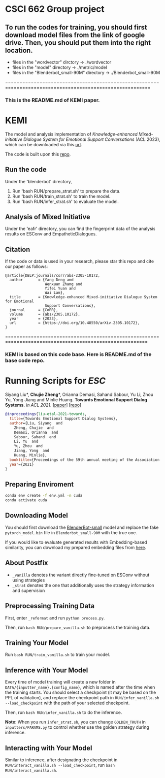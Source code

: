 # CSCI 662 Group project

## To run the codes for training, you should first download model files from the link of google drive. Then, you should put them into the right location.

- files in the "wordvector" dirctory -> ./wordvector
- files in the "model" directory -> ./metric/model
- files in the "Blenderbot_small-90M" directory -> ./Blenderbot_small-90M

=========================================================================================================
### This is the README.md of KEMI paper.

# KEMI

The model and analysis implementation of _Knowledge-enhanced Mixed-initiative Dialogue System for Emotional Support Conversations_ (ACL 2023), which can be downloaded via this [url](https://drive.google.com/drive/folders/1gFlgKxda5O-RSbb3lhaj6oXiopgAsJKg?usp=sharing).

The code is built upon this [repo](https://github.com/thu-coai/Emotional-Support-Conversation/tree/main/codes_zcj).

## Run the code
Under the 'blenderbot' directory,
1. Run 'bash RUN/prepare_strat.sh' to prepare the data.
2. Run 'bash RUN/train_strat.sh' to train the model.
3. Run 'bash RUN/infer_strat.sh' to evaluate the model.

## Analysis of Mixed Initiative
Under the 'eafr' directory, you can find the fingerprint data of the analysis results on ESConv and EmpatheticDialogues.


## Citation
If the code or data is used in your research, please star this repo and cite our paper as follows:
```
@article{DBLP:journals/corr/abs-2305-10172,
  author       = {Yang Deng and
                  Wenxuan Zhang and
                  Yifei Yuan and
                  Wai Lam},
  title        = {Knowledge-enhanced Mixed-initiative Dialogue System for Emotional
                  Support Conversations},
  journal      = {CoRR},
  volume       = {abs/2305.10172},
  year         = {2023},
  url          = {https://doi.org/10.48550/arXiv.2305.10172},
}
```

========================================================================================================
### KEMI is based on this code base. Here is README.md of the base code repo.

# Running Scripts for *ESC*

Siyang Liu*, **Chujie Zheng***, Orianna Demasi, Sahand Sabour, Yu Li, Zhou Yu, Yong Jiang and Minlie Huang. **Towards Emotional Support Dialog Systems**. *In ACL 2021*. [[paper]](https://arxiv.org/abs/2106.01144) [[repo]](https://github.com/thu-coai/Emotional-Support-Conversation)

```bib
@inproceedings{liu-etal-2021-towards,
  title={Towards Emotional Support Dialog Systems},
  author={Liu, Siyang  and
    Zheng, Chujie  and
    Demasi, Orianna  and
    Sabour, Sahand  and
    Li, Yu  and
    Yu, Zhou  and
    Jiang, Yong  and
    Huang, Minlie},
  booktitle={Proceedings of the 59th annual meeting of the Association for Computational Linguistics},
  year={2021}
}
```

## Preparing Enviroment

```bash
conda env create -f env.yml -n cuda
conda activate cuda
```

## Downloading Model

You should first download the [BlenderBot-small](https://huggingface.co/facebook/blenderbot_small-90M) model and replace the fake `pytorch_model.bin` file in `Blenderbot_small-90M` with the true one.

If you would like to evaluate generated results with Embedding-based similarity, you can download my prepared embedding files from [here](https://drive.google.com/drive/folders/11TwzwDtQoFHynlG0b1uT1MPQz9Jctb66?usp=sharing).

## About Postfix

- `_vanilla` denotes the variant directly fine-tuned on ESConv without using strategies
- `_strat` denotes the one that additionally uses the strategy information and supervision

## Preprocessing Training Data

First, enter `_reformat` and run `python process.py`.

Then, run `bash RUN/prepare_vanilla.sh` to preprocess the training data.

## Training Your Model

Run `bash RUN/train_vanilla.sh` to train your model.

## Inference with Your Model

Every time of model training will create a new folder in `DATA/{inputter_name}.{config_name}`, which is named after the time when the training starts. You should select a checkpoint (it may be based on the PPL of validation), and replace the checkpoint path in `RUN/infer_vanilla.sh --load_checkpoint` with the path of your selected checkpoint.

Then, run `bash RUN/infer_vanilla.sh` to do the inference.

**Note**: When you run `infer_strat.sh`, you can change `GOLDEN_TRUTH` in  `inputters/PARAMS.py` to control whether use the golden strategy during inference.

## Interacting with Your Model

Similar to inference, after designating the checkpoint in `RUN/interact_vanilla.sh --load_checkpoint`, run `bash RUN/interact_vanilla.sh`.
